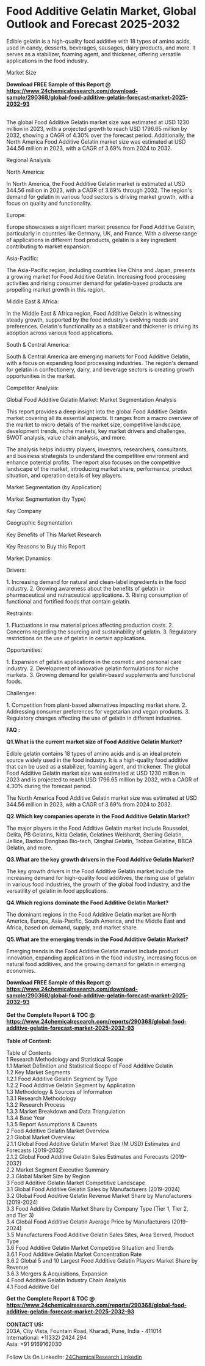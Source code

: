 <h1>Food Additive Gelatin Market, Global Outlook and Forecast 2025-2032</h1><p>Edible gelatin is a high-quality food additive with 18 types of amino acids, used in candy, desserts, beverages, sausages, dairy products, and more. It serves as a stabilizer, foaming agent, and thickener, offering versatile applications in the food industry.</p><p>
Market Size</p><p>
</p><div><b>Download FREE Sample of this Report @ 
            <a href="https://www.24chemicalresearch.com/download-sample/290368/global-food-additive-gelatin-forecast-market-2025-2032-93">
            https://www.24chemicalresearch.com/download-sample/290368/global-food-additive-gelatin-forecast-market-2025-2032-93</a></b></div><br><p>The global Food Additive Gelatin market size was estimated at USD 1230 million in 2023, with a projected growth to reach USD 1796.65 million by 2032, showing a CAGR of 4.30% over the forecast period. Additionally, the North America Food Additive Gelatin market size was estimated at USD 344.56 million in 2023, with a CAGR of 3.69% from 2024 to 2032.</p><p>
</p><p></p><p>
Regional Analysis</p><p>
North America:</p><p>
</p><p>In North America, the Food Additive Gelatin market is estimated at USD 344.56 million in 2023, with a CAGR of 3.69% through 2032. The region's demand for gelatin in various food sectors is driving market growth, with a focus on quality and functionality.</p><p>
Europe:</p><p>
</p><p>Europe showcases a significant market presence for Food Additive Gelatin, particularly in countries like Germany, UK, and France. With a diverse range of applications in different food products, gelatin is a key ingredient contributing to market expansion.</p><p>
Asia-Pacific:</p><p>
</p><p>The Asia-Pacific region, including countries like China and Japan, presents a growing market for Food Additive Gelatin. Increasing food processing activities and rising consumer demand for gelatin-based products are propelling market growth in this region.</p><p>
Middle East &amp; Africa:</p><p>
</p><p>In the Middle East &amp; Africa region, Food Additive Gelatin is witnessing steady growth, supported by the food industry's evolving needs and preferences. Gelatin's functionality as a stabilizer and thickener is driving its adoption across various food applications.</p><p>
South &amp; Central America:</p><p>
</p><p>South &amp; Central America are emerging markets for Food Additive Gelatin, with a focus on expanding food processing industries. The region's demand for gelatin in confectionery, dairy, and beverage sectors is creating growth opportunities in the market.</p><p>
Competitor Analysis:</p><p>
</p><p>
Global Food Additive Gelatin Market: Market Segmentation Analysis</p><p>
</p><p>This report provides a deep insight into the global Food Additive Gelatin market covering all its essential aspects. It ranges from a macro overview of the market to micro details of the market size, competitive landscape, development trends, niche markets, key market drivers and challenges, SWOT analysis, value chain analysis, and more.</p><p>
</p><p>The analysis helps industry players, investors, researchers, consultants, and business strategists to understand the competitive environment and enhance potential profits. The report also focuses on the competitive landscape of the market, introducing market share, performance, product situation, and operation details of key players.</p><p>
Market Segmentation (by Application)</p><p>
</p><p>
Market Segmentation (by Type)</p><p>
</p><p>
Key Company</p><p>
</p><p>
Geographic Segmentation</p><p>
</p><p>
Key Benefits of This Market Research</p><p>
</p><p>
Key Reasons to Buy this Report</p><p>
</p><p>
Market Dynamics:</p><p>
Drivers:</p><p>
</p><p>1. Increasing demand for natural and clean-label ingredients in the food industry. 2. Growing awareness about the benefits of gelatin in pharmaceutical and nutraceutical applications. 3. Rising consumption of functional and fortified foods that contain gelatin.</p><p>
Restraints:</p><p>
</p><p>1. Fluctuations in raw material prices affecting production costs. 2. Concerns regarding the sourcing and sustainability of gelatin. 3. Regulatory restrictions on the use of gelatin in certain applications.</p><p>
Opportunities:</p><p>
</p><p>1. Expansion of gelatin applications in the cosmetic and personal care industry. 2. Development of innovative gelatin formulations for niche markets. 3. Growing demand for gelatin-based supplements and functional foods.</p><p>
Challenges:</p><p>
</p><p>1. Competition from plant-based alternatives impacting market share. 2. Addressing consumer preferences for vegetarian and vegan products. 3. Regulatory changes affecting the use of gelatin in different industries.</p><p>
</p><p>
<strong>FAQ :</strong></p><p>
<strong>Q1.What is the current market size of Food Additive Gelatin Market?</strong></p><p>
</p><p>Edible gelatin contains 18 types of amino acids and is an ideal protein source widely used in the food industry. It is a high-quality food additive that can be used as a stabilizer, foaming agent, and thickener. The global Food Additive Gelatin market size was estimated at USD 1230 million in 2023 and is projected to reach USD 1796.65 million by 2032, with a CAGR of 4.30% during the forecast period.</p><p>
</p><p>The North America Food Additive Gelatin market size was estimated at USD 344.56 million in 2023, with a CAGR of 3.69% from 2024 to 2032.</p><p>
<strong>Q2.Which key companies operate in the Food Additive Gelatin Market?</strong></p><p>
</p><p>The major players in the Food Additive Gelatin market include Rousselot, Gelita, PB Gelatins, Nitta Gelatin, Gelatines Weishardt, Sterling Gelatin, Jellice, Baotou Dongbao Bio-tech, Qinghai Gelatin, Trobas Gelatine, BBCA Gelatin, and more.</p><p>
<strong>Q3.What are the key growth drivers in the Food Additive Gelatin Market?</strong></p><p>
</p><p>The key growth drivers in the Food Additive Gelatin market include the increasing demand for high-quality food additives, the rising use of gelatin in various food industries, the growth of the global food industry, and the versatility of gelatin in food applications.</p><p>
<strong>Q4.Which regions dominate the Food Additive Gelatin Market?</strong></p><p>
</p><p>The dominant regions in the Food Additive Gelatin market are North America, Europe, Asia-Pacific, South America, and the Middle East and Africa, based on demand, supply, and market share.</p><p>
<strong>Q5.What are the emerging trends in the Food Additive Gelatin Market?</strong></p><p>
</p><p>Emerging trends in the Food Additive Gelatin market include product innovation, expanding applications in the food industry, increasing focus on natural food additives, and the growing demand for gelatin in emerging economies.</p><div><b>Download FREE Sample of this Report @ 
            <a href="https://www.24chemicalresearch.com/download-sample/290368/global-food-additive-gelatin-forecast-market-2025-2032-93">
            https://www.24chemicalresearch.com/download-sample/290368/global-food-additive-gelatin-forecast-market-2025-2032-93</a></b></div><br><div><b>Get the Complete Report & TOC @ 
            <a href="https://www.24chemicalresearch.com/reports/290368/global-food-additive-gelatin-forecast-market-2025-2032-93">
            https://www.24chemicalresearch.com/reports/290368/global-food-additive-gelatin-forecast-market-2025-2032-93</a></b></div><br>
            <b>Table of Content:</b><p>Table of Contents<br />
1 Research Methodology and Statistical Scope<br />
1.1 Market Definition and Statistical Scope of Food Additive Gelatin<br />
1.2 Key Market Segments<br />
1.2.1 Food Additive Gelatin Segment by Type<br />
1.2.2 Food Additive Gelatin Segment by Application<br />
1.3 Methodology & Sources of Information<br />
1.3.1 Research Methodology<br />
1.3.2 Research Process<br />
1.3.3 Market Breakdown and Data Triangulation<br />
1.3.4 Base Year<br />
1.3.5 Report Assumptions & Caveats<br />
2 Food Additive Gelatin Market Overview<br />
2.1 Global Market Overview<br />
2.1.1 Global Food Additive Gelatin Market Size (M USD) Estimates and Forecasts (2019-2032)<br />
2.1.2 Global Food Additive Gelatin Sales Estimates and Forecasts (2019-2032)<br />
2.2 Market Segment Executive Summary<br />
2.3 Global Market Size by Region<br />
3 Food Additive Gelatin Market Competitive Landscape<br />
3.1 Global Food Additive Gelatin Sales by Manufacturers (2019-2024)<br />
3.2 Global Food Additive Gelatin Revenue Market Share by Manufacturers (2019-2024)<br />
3.3 Food Additive Gelatin Market Share by Company Type (Tier 1, Tier 2, and Tier 3)<br />
3.4 Global Food Additive Gelatin Average Price by Manufacturers (2019-2024)<br />
3.5 Manufacturers Food Additive Gelatin Sales Sites, Area Served, Product Type<br />
3.6 Food Additive Gelatin Market Competitive Situation and Trends<br />
3.6.1 Food Additive Gelatin Market Concentration Rate<br />
3.6.2 Global 5 and 10 Largest Food Additive Gelatin Players Market Share by Revenue<br />
3.6.3 Mergers & Acquisitions, Expansion<br />
4 Food Additive Gelatin Industry Chain Analysis<br />
4.1 Food Additive Gel</p><div><b>Get the Complete Report & TOC @ 
            <a href="https://www.24chemicalresearch.com/reports/290368/global-food-additive-gelatin-forecast-market-2025-2032-93">
            https://www.24chemicalresearch.com/reports/290368/global-food-additive-gelatin-forecast-market-2025-2032-93</a></b></div><br><b>CONTACT US:</b><br>
            203A, City Vista, Fountain Road, Kharadi, Pune, India - 411014<br>
            International: +1(332) 2424 294<br>
            Asia: +91 9169162030 <br><br>
            Follow Us On LinkedIn: <a href="https://www.linkedin.com/company/24chemicalresearch/">24ChemicalResearch LinkedIn</a>